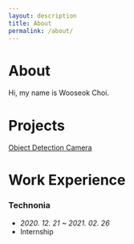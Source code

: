 ```yaml
---
layout: description
title: About
permalink: /about/
---
```


# About

Hi, my name is Wooseok Choi.

# Projects
[Object Detection Camera](https://wooseokyourself.github.io/projects/2020/02/03/Object-Detection-Camera.html)

# Work Experience
### Technonia
+ *2020. 12. 21 ~ 2021. 02. 26*
+ Internship